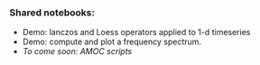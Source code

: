 ### Shared notebooks:
*  Demo: lanczos and Loess operators applied to 1-d timeseries 
*  Demo: compute and plot a frequency spectrum.
* *To come soon: AMOC scripts*
